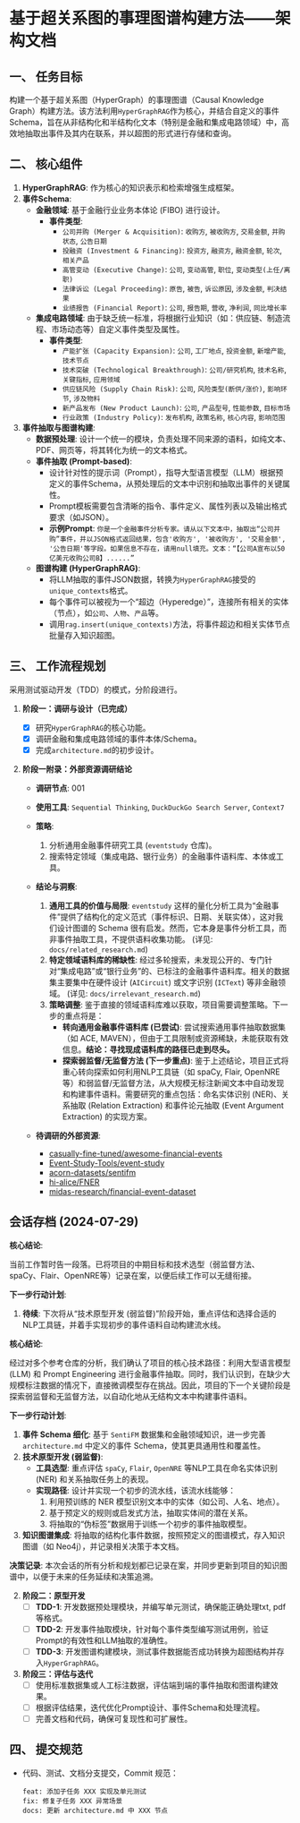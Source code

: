 # 基于超关系图的事理图谱构建方法——架构文档

## 一、 任务目标

构建一个基于超关系图（HyperGraph）的事理图谱（Causal Knowledge Graph）构建方法。该方法利用`HyperGraphRAG`作为核心，并结合自定义的事件Schema，旨在从非结构化和半结构化文本（特别是金融和集成电路领域）中，高效地抽取出事件及其内在联系，并以超图的形式进行存储和查询。

## 二、 核心组件

1.  **HyperGraphRAG**: 作为核心的知识表示和检索增强生成框架。
2.  **事件Schema**: 
    - **金融领域**: 基于金融行业业务本体论 (FIBO) 进行设计。
      - **事件类型**: 
        - `公司并购 (Merger & Acquisition)`: `收购方`, `被收购方`, `交易金额`, `并购状态`, `公告日期`
        - `投融资 (Investment & Financing)`: `投资方`, `融资方`, `融资金额`, `轮次`, `相关产品`
        - `高管变动 (Executive Change)`: `公司`, `变动高管`, `职位`, `变动类型(上任/离职)`
        - `法律诉讼 (Legal Proceeding)`: `原告`, `被告`, `诉讼原因`, `涉及金额`, `判决结果`
        - `业绩报告 (Financial Report)`: `公司`, `报告期`, `营收`, `净利润`, `同比增长率`
    - **集成电路领域**: 由于缺乏统一标准，将根据行业知识（如：供应链、制造流程、市场动态等）自定义事件类型及属性。
      - **事件类型**:
        - `产能扩张 (Capacity Expansion)`: `公司`, `工厂地点`, `投资金额`, `新增产能`, `技术节点`
        - `技术突破 (Technological Breakthrough)`: `公司/研究机构`, `技术名称`, `关键指标`, `应用领域`
        - `供应链风险 (Supply Chain Risk)`: `公司`, `风险类型(断供/涨价)`, `影响环节`, `涉及物料`
        - `新产品发布 (New Product Launch)`: `公司`, `产品型号`, `性能参数`, `目标市场`
        - `行业政策 (Industry Policy)`: `发布机构`, `政策名称`, `核心内容`, `影响范围`
3.  **事件抽取与图谱构建**: 
    - **数据预处理**: 设计一个统一的模块，负责处理不同来源的语料，如纯文本、PDF、网页等，将其转化为统一的文本格式。
    - **事件抽取 (Prompt-based)**: 
      - 设计针对性的提示词（Prompt），指导大型语言模型（LLM）根据预定义的事件Schema，从预处理后的文本中识别和抽取出事件的关键属性。
      - Prompt模板需要包含清晰的指令、事件定义、属性列表以及输出格式要求（如JSON）。
      - **示例Prompt**: `你是一个金融事件分析专家。请从以下文本中，抽取出“公司并购”事件，并以JSON格式返回结果，包含'收购方', '被收购方', '交易金额', '公告日期'等字段。如果信息不存在，请用null填充。文本：“【公司A宣布以50亿美元收购公司B】......”`
    - **图谱构建 (HyperGraphRAG)**:
      - 将LLM抽取的事件JSON数据，转换为`HyperGraphRAG`接受的`unique_contexts`格式。
      - 每个事件可以被视为一个“超边（Hyperedge）”，连接所有相关的实体（节点），如`公司`、`人物`、`产品`等。
      - 调用`rag.insert(unique_contexts)`方法，将事件超边和相关实体节点批量存入知识超图。

## 三、 工作流程规划

采用测试驱动开发（TDD）的模式，分阶段进行。

1.  **阶段一：调研与设计（已完成）**
    - [x] 研究`HyperGraphRAG`的核心功能。
    - [x] 调研金融和集成电路领域的事件本体/Schema。
    - [x] 完成`architecture.md`的初步设计。

5.  **阶段一附录：外部资源调研结论**

    - **调研节点**: 001
    - **使用工具**: `Sequential Thinking`, `DuckDuckGo Search Server`, `Context7`
    - **策略**:
      1. 分析通用金融事件研究工具 (`eventstudy` 仓库)。
      2. 搜索特定领域（集成电路、银行业务）的金融事件语料库、本体或工具。
    - **结论与洞察**:
      1.  **通用工具的价值与局限**: `eventstudy` 这样的量化分析工具为“金融事件”提供了结构化的定义范式（事件标识、日期、关联实体），这对我们设计图谱的 Schema 很有启发。然而，它本身是事件分析工具，而非事件抽取工具，不提供语料收集功能。 (详见: `docs/related_research.md`)
      2.  **特定领域语料库的稀缺性**: 经过多轮搜索，未发现公开的、专门针对“集成电路”或“银行业务”的、已标注的金融事件语料库。相关的数据集主要集中在硬件设计 (`AICircuit`) 或文字识别 (`ICText`) 等非金融领域。 (详见: `docs/irrelevant_research.md`)
      3.  **策略调整**: 鉴于直接的领域语料库难以获取，项目需要调整策略。下一步的重点将是：
          - **转向通用金融事件语料库 (已尝试)**: 尝试搜索通用事件抽取数据集（如 ACE, MAVEN），但由于工具限制或资源稀缺，未能获取有效信息。**结论：寻找现成语料库的路径已走到尽头。**
          - **探索弱监督/无监督方法 (下一步重点)**: 鉴于上述结论，项目正式将重心转向探索如何利用NLP工具链（如 spaCy, Flair, OpenNRE 等）和弱监督/无监督方法，从大规模无标注新闻文本中自动发现和构建事件语料。需要研究的重点包括：命名实体识别 (NER)、关系抽取 (Relation Extraction) 和事件论元抽取 (Event Argument Extraction) 的实现方案。

    - **待调研的外部资源**:
      - [casually-fine-tuned/awesome-financial-events](https://github.com/casually-fine-tuned/awesome-financial-events)
      - [Event-Study-Tools/event-study](https://github.com/Event-Study-Tools/event-study)
      - [acorn-datasets/sentifm](https://huggingface.co/datasets/acorn-datasets/sentifm)
      - [hi-alice/FNER](https://github.com/hi-alice/FNER)
      - [midas-research/financial-event-dataset](https://github.com/midas-research/financial-event-dataset)

## 会话存档 (2024-07-29)

**核心结论**:

当前工作暂时告一段落。已将项目的中期目标和技术选型（弱监督方法、spaCy、Flair、OpenNRE等）记录在案，以便后续工作可以无缝衔接。

**下一步行动计划**:

1.  **待续**: 下次将从“技术原型开发 (弱监督)”阶段开始，重点评估和选择合适的NLP工具链，并着手实现初步的事件语料自动构建流水线。


**核心结论**:

经过对多个参考仓库的分析，我们确认了项目的核心技术路径：利用大型语言模型 (LLM) 和 Prompt Engineering 进行金融事件抽取。同时，我们认识到，在缺少大规模标注数据的情况下，直接微调模型存在挑战。因此，项目的下一个关键阶段是探索弱监督和无监督方法，以自动化地从无结构文本中构建事件语料。

**下一步行动计划**:

1.  **事件 Schema 细化**: 基于 `SentiFM` 数据集和金融领域知识，进一步完善 `architecture.md` 中定义的事件 Schema，使其更具通用性和覆盖性。
2.  **技术原型开发 (弱监督)**:
    *   **工具选型**: 重点评估 `spaCy`, `Flair`, `OpenNRE` 等NLP工具在命名实体识别 (NER) 和关系抽取任务上的表现。
    *   **实现路径**: 设计并实现一个初步的流水线，该流水线能够：
        1.  利用预训练的 NER 模型识别文本中的实体（如公司、人名、地点）。
        2.  基于预定义的规则或启发式方法，抽取实体间的潜在关系。
        3.  将抽取的“伪标签”数据用于训练一个初步的事件抽取模型。
3.  **知识图谱集成**: 将抽取的结构化事件数据，按照预定义的图谱模式，存入知识图谱（如 Neo4j），并记录相关决策于本文档。

**决策记录**: 本次会话的所有分析和规划都已记录在案，并同步更新到项目的知识图谱中，以便于未来的任务延续和决策追溯。


2.  **阶段二：原型开发**
    - [ ] **TDD-1**: 开发数据预处理模块，并编写单元测试，确保能正确处理txt, pdf等格式。
    - [ ] **TDD-2**: 开发事件抽取模块，针对每个事件类型编写测试用例，验证Prompt的有效性和LLM抽取的准确性。
    - [ ] **TDD-3**: 开发图谱构建模块，测试事件数据能否成功转换为超图结构并存入`HyperGraphRAG`。

3.  **阶段三：评估与迭代**
    - [ ] 使用标准数据集或人工标注数据，评估端到端的事件抽取和图谱构建效果。
    - [ ] 根据评估结果，迭代优化Prompt设计、事件Schema和处理流程。
    - [ ] 完善文档和代码，确保可复现性和可扩展性。

## 四、 提交规范

- 代码、测试、文档分支提交，Commit 规范：
  ```
  feat: 添加子任务 XXX 实现及单元测试
  fix: 修复子任务 XXX 异常场景
  docs: 更新 architecture.md 中 XXX 节点
  ```
